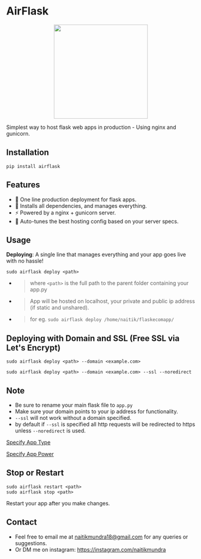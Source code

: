 # AirFlask

<p align="center">
  <img src="https://github.com/user-attachments/assets/73f561cb-74aa-428e-be29-08694574dc2e" width="250" height="250">
</p>

Simplest way to host flask web apps in production - Using nginx and gunicorn.

## Installation
```
pip install airflask
```

## Features
- 🚀 One line production deployment for flask apps. 
- 🔧 Installs all dependencies, and manages everything. 
- ⚡ Powered by a nginx + gunicorn server.
- 🤖 Auto-tunes the best hosting config based on your server specs.


## Usage
**Deploying**: A single line that manages everything and your app goes live with no hassle!

```
sudo airflask deploy <path>
```
- >where `<path>` is the full path to the parent folder containing your app.py
- >App will be hosted on localhost, your private and public ip address (if static and unshared).
- >for eg. `sudo airflask deploy /home/naitik/flaskecomapp/`

## Deploying with Domain and SSL (Free SSL via Let's Encrypt)

```
sudo airflask deploy <path> --domain <example.com>
```

```
sudo airflask deploy <path> --domain <example.com> --ssl --noredirect
```

## Note
- Be sure to rename your main flask file to `app.py`
- Make sure your domain points to your ip address for functionality.
- `--ssl` will not work without a domain specified.
- by default if `--ssl` is specified all http requests will be redirected to https unless `--noredirect` is used.

[Specify App Type](/docs/apptype.md)

[Specify App Power](/docs/apppower.md)




## Stop or Restart
```
sudo airflask restart <path>
sudo airflask stop <path>
```
Restart your app after you make changes.

## Contact
- Feel free to email me at  naitikmundra18@gmail.com for any queries or suggestions.
- Or DM me on instagram: https://instagram.com/naitikmundra






